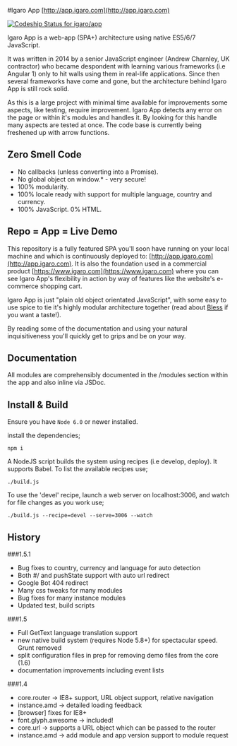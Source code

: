 #Igaro App [http://app.igaro.com](http://app.igaro.com)

[ ![Codeship Status for igaro/app](https://codeship.com/projects/d521e620-04a0-0133-19ae-1a88c4115bd9/status?branch=master)](https://codeship.com/projects/89386)

Igaro App is a web-app (SPA+) architecture using native ES5/6/7 JavaScript.

It was written in 2014 by a senior JavaScript engineer (Andrew Charnley, UK contractor) who became despondent with learning various frameworks (i.e Angular 1) only to hit walls using them in real-life applications. Since then several frameworks have come and gone, but the architecture behind Igaro App is still rock solid.

As this is a large project with minimal time available for improvements some aspects, like testing, require improvement. Igaro App detects any error on the page or within it's modules and handles it. By looking for this handle many aspects are tested at once. The code base is currently being freshened up with arrow functions.

## Zero Smell Code

- No callbacks (unless converting into a Promise).
- No global object on window.* - very secure!
- 100% modularity.
- 100% locale ready with support for multiple language, country and currency.
- 100% JavaScript. 0% HTML.

## Repo = App = Live Demo

This repository is a fully featured SPA you'll soon have running on your local machine and which is continuously deployed to: [http://app.igaro.com](http://app.igaro.com). It is also the foundation used in a commercial product [https://www.igaro.com](https://www.igaro.com) where you can see Igaro App's flexibility in action by way of features like the website's e-commerce shopping cart.

Igaro App is just "plain old object orientated JavaScript", with some easy to use spice to tie it's highly modular architecture together (read about [Bless](http://app.igaro.com/#/bless) if you want a taste!).

By reading some of the documentation and using your natural inquisitiveness you'll quickly get to grips and be on your way.

## Documentation

All modules are comprehensibly documented in the /modules section within the app and also inline via JSDoc.

## Install & Build

Ensure you have `Node 6.0` or newer installed.

install the dependencies;

`npm i`

A NodeJS script builds the system using recipes (i.e develop, deploy). It supports Babel. To list the available recipes use;

`./build.js`

To use the 'devel' recipe, launch a web server on localhost:3006, and watch for file changes as you work use;

`./build.js --recipe=devel --serve=3006 --watch`

## History

###1.5.1
- Bug fixes to country, currency and language for auto detection
- Both #/ and pushState support with auto url redirect
- Google Bot 404 redirect
- Many css tweaks for many modules
- Bug fixes for many instance modules
- Updated test, build scripts

###1.5
- Full GetText language translation support
- new native build system (requires Node 5.8+) for spectacular speed. Grunt removed
- split configuration files in prep for removing demo files from the core (1.6)
- documentation improvements including event lists

###1.4
- core.router -> IE8+ support, URL object support, relative navigation
- instance.amd -> detailed loading feedback
- [browser] fixes for IE8+
- font.glyph.awesome -> included!
- core.url -> supports a URL object which can be passed to the router
- instance.amd -> add module and app version support to module request

